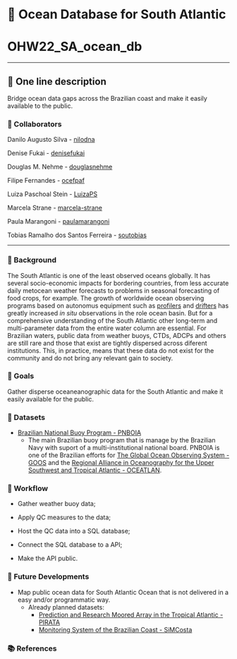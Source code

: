 # &#127754; Ocean Database for South Atlantic

# OHW22_SA_ocean_db
---
## &#128221; One line description
Bridge ocean data gaps across the Brazilian coast and make it easily available to the public.

### 👥 Collaborators

Danilo Augusto Silva - [nilodna](https://github.com/nilodna)

Denise Fukai - [denisefukai](https://github.com/denisefukai)

Douglas M. Nehme - [douglasnehme](https://github.com/douglasnehme)

Filipe Fernandes - [ocefpaf](https://github.com/ocefpaf)

Luiza Paschoal Stein - [LuizaPS](https://github.com/LuizaPS)

Marcela Strane - [marcela-strane](https://github.com/marcela-strane)

Paula Marangoni - [paulamarangoni](https://github.com/paulamarangoni)

Tobias Ramalho dos Santos Ferreira - [soutobias](https://github.com/soutobias)

---
### &#128129; Background
The South Atlantic is one of the least observed oceans globally. It has several socio-economic impacts for bordering countries, from less accurate daily metocean weather forecasts to problems in seasonal forecasting of food crops, for example. The growth of worldwide ocean observing programs based on autonomus equipment such as [profilers](https://argo.ucsd.edu/) and [drifters](https://www.aoml.noaa.gov/global-drifter-program/) has greatly increased *in situ* observations in the role ocean basin. But for a comprehensive understanding of the South Atlantic other long-term and multi-parameter data from the entire water column are essential. For Brazilian waters, public data from weather buoys, CTDs, ADCPs and others  are still rare and those that exist are tightly dispersed across diferent institutions. This, in practice, means that these data do not exist for the community and do not bring any relevant gain to society.

### &#127919; Goals
Gather disperse oceaneanographic data for the South Atlantic and make it easily available for the public.

### &#128290; Datasets
- [Brazilian National Buoy Program - PNBOIA](https://www.marinha.mil.br/chm/dados-do-goos-brasil/pnboia)
  - The main Brazilian buoy program that is manage by the Brazilian Navy with suport of a multi-institutional national board. PNBOIA is one of the Brazilian efforts for [The Global Ocean Observing System - GOOS](https://www.goosocean.org/) and the [Regional Alliance in Oceanography for the Upper Southwest and Tropical Atlantic - OCEATLAN](http://www.oceatlan.org/).

### &#128256; Workflow

- Gather weather buoy data;

- Apply QC measures to the data;

- Host the QC data into a SQL database;

- Connect the SQL database to a API;

- Make the API public.

### &#128679; Future Developments

- Map public ocean data for South Atlantic Ocean that is not delivered in a easy and/or programmatic way.
  - Already planned datasets:
    - [Prediction and Research Moored Array in the Tropical Atlantic - PIRATA](https://www.pmel.noaa.gov/gtmba/pmel-theme/atlantic-ocean-pirata)
    - [Monitoring System of the Brazilian Coast - SiMCosta](https://simcosta.furg.br/home)

### &#128218; References
